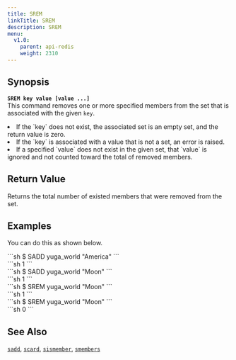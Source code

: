 ```yaml
---
title: SREM
linkTitle: SREM
description: SREM
menu:
  v1.0:
    parent: api-redis
    weight: 2310
---
```


## Synopsis
<b>`SREM key value [value ...]`</b><br>
This command removes one or more specified members from the set that is associated with the given `key`.
<li>If the `key` does not exist, the associated set is an empty set, and the return value is zero.</li>
<li>If the `key` is associated with a value that is not a set, an error is raised.</li>
<li>If a specified `value` does not exist in the given set, that `value` is ignored and not counted toward the total of removed members.</li>

## Return Value
Returns the total number of existed members that were removed from the set.

## Examples

You can do this as shown below.
<div class='copy separator-dollar'>
```sh
$ SADD yuga_world "America"
```
</div>
```sh
1
```
<div class='copy separator-dollar'>
```sh
$ SADD yuga_world "Moon"
```
</div>
```sh
1
```
<div class='copy separator-dollar'>
```sh
$ SREM yuga_world "Moon"
```
</div>
```sh
1
```
<div class='copy separator-dollar'>
```sh
$ SREM yuga_world "Moon"
```
</div>
```sh
0
```

## See Also
[`sadd`](../sadd/), [`scard`](../scard/), [`sismember`](../sismember/), [`smembers`](../smembers/)
